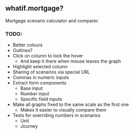 ## whatif.mortgage?

Mortgage scenario calculator and comparer.

### TODO:

- Better colours
- Outlines?
- Click on column to lock the hover
  - And keep it there when mouse leaves the graph
- Highlight selected column
- Sharing of scenarios via special URL
- Commas in numeric inputs
- Extract form components
  - Base input
  - Number input
  - Specific field inputs
- Make all graphs fixed to the same scale as the first one
  - Makes it easier to visually compare them
- Tests for overriding numbers in scenarios
  - Unit
  - Journey
